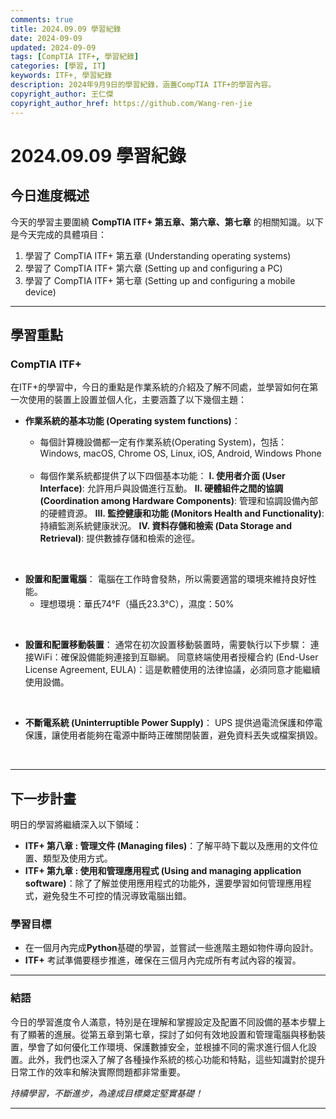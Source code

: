 ```yaml
---
comments: true
title: 2024.09.09 學習紀錄
date: 2024-09-09
updated: 2024-09-09
tags: [CompTIA ITF+, 學習紀錄]
categories: [學習, IT]
keywords: ITF+, 學習紀錄
description: 2024年9月9日的學習紀錄，涵蓋CompTIA ITF+的學習內容。
copyright_author: 王仁傑
copyright_author_href: https://github.com/Wang-ren-jie
---
```


# 2024.09.09 學習紀錄

## 今日進度概述

今天的學習主要圍繞 **CompTIA ITF+ 第五章、第六章、第七章** 的相關知識。以下是今天完成的具體項目：

1. 學習了 CompTIA ITF+ 第五章 (Understanding operating systems)
2. 學習了 CompTIA ITF+ 第六章 (Setting up and configuring a PC)
3. 學習了 CompTIA ITF+ 第七章 (Setting up and configuring a mobile device)


---

## 學習重點

### CompTIA ITF+

在ITF+的學習中，今日的重點是作業系統的介紹及了解不同處，並學習如何在第一次使用的裝置上設置並個人化，主要涵蓋了以下幾個主題：

- **作業系統的基本功能 (Operating system functions\)**：

    -  每個計算機設備都一定有作業系統(Operating System)，包括：
    Windows, macOS, Chrome OS, Linux, iOS, Android, Windows Phone
    </br>
    
    - 每個作業系統都提供了以下四個基本功能：
        **I.   使用者介面 (User Interface\)**: 允許用戶與設備進行互動。
        **II.  硬體組件之間的協調 (Coordination among Hardware Components\)**: 管理和協調設備內部的硬體資源。
        **III. 監控健康和功能 (Monitors Health and Functionality\)**: 持續監測系統健康狀況。
        **IV.  資料存儲和檢索 (Data Storage and Retrieval\)**: 提供數據存儲和檢索的途徑。
</br>

- **設置和配置電腦**：
電腦在工作時會發熱，所以需要適當的環境來維持良好性能。
    - 理想環境：華氏74°F（攝氏23.3°C），濕度：50%
</br>

- **設置和配置移動裝置**：
    通常在初次設置移動裝置時，需要執行以下步驟：
    連接WiFi：確保設備能夠連接到互聯網。
    同意終端使用者授權合約 (End-User License Agreement, EULA)：這是軟體使用的法律協議，必須同意才能繼續使用設備。
</br>

- **不斷電系統 (Uninterruptible Power Supply\)**：
UPS 提供過電流保護和停電保護，讓使用者能夠在電源中斷時正確關閉裝置，避免資料丟失或檔案損毀。
</br>

---

## 下一步計畫

明日的學習將繼續深入以下領域：

- **ITF+ 第八章 : 管理文件 (Managing files\)**：了解平時下載以及應用的文件位置、類型及使用方式。
- **ITF+ 第九章 : 使用和管理應用程式 (Using and managing application software\)**：除了了解並使用應用程式的功能外，還要學習如何管理應用程式，避免發生不可控的情況導致電腦出錯。

### 學習目標

- 在一個月內完成**Python**基礎的學習，並嘗試一些進階主題如物件導向設計。
- **ITF+** 考試準備要穩步推進，確保在三個月內完成所有考試內容的複習。

---

### 結語

今日的學習進度令人滿意，特別是在理解和掌握設定及配置不同設備的基本步驟上有了顯著的進展。從第五章到第七章，探討了如何有效地設置和管理電腦與移動裝置，學會了如何優化工作環境、保護數據安全，並根據不同的需求進行個人化設置。此外，我們也深入了解了各種操作系統的核心功能和特點，這些知識對於提升日常工作的效率和解決實際問題都非常重要。

_持續學習，不斷進步，為達成目標奠定堅實基礎！_

---
